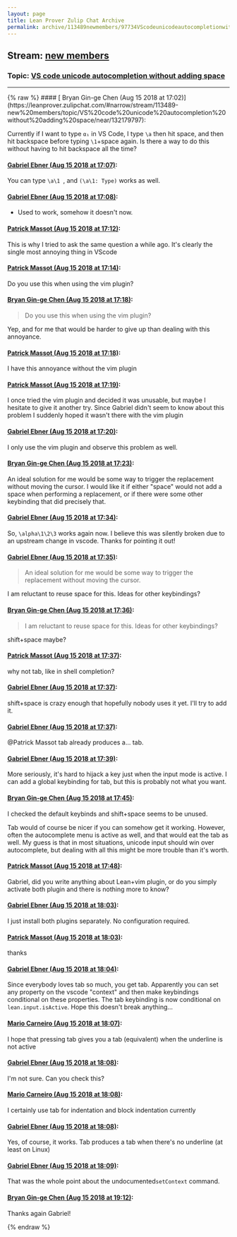 ```yaml
---
layout: page
title: Lean Prover Zulip Chat Archive 
permalink: archive/113489newmembers/97734VScodeunicodeautocompletionwithoutaddingspace.html
---
```


## Stream: [new members](https://leanprover-community.github.io/archive/113489newmembers/index.html)
### Topic: [VS code unicode autocompletion without adding space](https://leanprover-community.github.io/archive/113489newmembers/97734VScodeunicodeautocompletionwithoutaddingspace.html)

---

<base href="https://leanprover.zulipchat.com">
{% raw %}
#### [ Bryan Gin-ge Chen (Aug 15 2018 at 17:02)](https://leanprover.zulipchat.com/#narrow/stream/113489-new%20members/topic/VS%20code%20unicode%20autocompletion%20without%20adding%20space/near/132179797):
<p>Currently if I want to type <code>α₁</code> in VS Code, I type <code>\a</code> then hit space, and then hit backspace before typing <code>\1</code>+space again. Is there a way to do this without having to hit backspace all the time?</p>

#### [ Gabriel Ebner (Aug 15 2018 at 17:07)](https://leanprover.zulipchat.com/#narrow/stream/113489-new%20members/topic/VS%20code%20unicode%20autocompletion%20without%20adding%20space/near/132180057):
<p>You can type <code>\a\1 </code>, and <code>(\a\1: Type)</code> works as well.</p>

#### [ Gabriel Ebner (Aug 15 2018 at 17:08)](https://leanprover.zulipchat.com/#narrow/stream/113489-new%20members/topic/VS%20code%20unicode%20autocompletion%20without%20adding%20space/near/132180112):
<ul>
<li>Used to work, somehow it doesn't now.</li>
</ul>

#### [ Patrick Massot (Aug 15 2018 at 17:12)](https://leanprover.zulipchat.com/#narrow/stream/113489-new%20members/topic/VS%20code%20unicode%20autocompletion%20without%20adding%20space/near/132180357):
<p>This is why I tried to ask the same question a while ago. It's clearly the single most annoying thing in VScode</p>

#### [ Patrick Massot (Aug 15 2018 at 17:14)](https://leanprover.zulipchat.com/#narrow/stream/113489-new%20members/topic/VS%20code%20unicode%20autocompletion%20without%20adding%20space/near/132180446):
<p>Do you use this when using the vim plugin?</p>

#### [ Bryan Gin-ge Chen (Aug 15 2018 at 17:18)](https://leanprover.zulipchat.com/#narrow/stream/113489-new%20members/topic/VS%20code%20unicode%20autocompletion%20without%20adding%20space/near/132180667):
<blockquote>
<p>Do you use this when using the vim plugin?</p>
</blockquote>
<p>Yep, and for me that would be harder to give up than dealing with this annoyance.</p>

#### [ Patrick Massot (Aug 15 2018 at 17:18)](https://leanprover.zulipchat.com/#narrow/stream/113489-new%20members/topic/VS%20code%20unicode%20autocompletion%20without%20adding%20space/near/132180678):
<p>I have this annoyance without the vim plugin</p>

#### [ Patrick Massot (Aug 15 2018 at 17:19)](https://leanprover.zulipchat.com/#narrow/stream/113489-new%20members/topic/VS%20code%20unicode%20autocompletion%20without%20adding%20space/near/132180709):
<p>I once tried the vim plugin and decided it was unusable, but maybe I hesitate to give it another try. Since Gabriel didn't seem to know about this problem I suddenly hoped it wasn't there with the vim plugin</p>

#### [ Gabriel Ebner (Aug 15 2018 at 17:20)](https://leanprover.zulipchat.com/#narrow/stream/113489-new%20members/topic/VS%20code%20unicode%20autocompletion%20without%20adding%20space/near/132180771):
<p>I only use the vim plugin and observe this problem as well.</p>

#### [ Bryan Gin-ge Chen (Aug 15 2018 at 17:23)](https://leanprover.zulipchat.com/#narrow/stream/113489-new%20members/topic/VS%20code%20unicode%20autocompletion%20without%20adding%20space/near/132180923):
<p>An ideal solution for me would be some way to trigger the replacement without moving the cursor. I would like it if either "space" would not add a space when performing a replacement, or if there were some other keybinding that did precisely that.</p>

#### [ Gabriel Ebner (Aug 15 2018 at 17:34)](https://leanprover.zulipchat.com/#narrow/stream/113489-new%20members/topic/VS%20code%20unicode%20autocompletion%20without%20adding%20space/near/132181558):
<p>So, <code>\alpha\1\2\3</code> works again now.  I believe this was silently broken due to an upstream change in vscode.  Thanks for pointing it out!</p>

#### [ Gabriel Ebner (Aug 15 2018 at 17:35)](https://leanprover.zulipchat.com/#narrow/stream/113489-new%20members/topic/VS%20code%20unicode%20autocompletion%20without%20adding%20space/near/132181588):
<blockquote>
<p>An ideal solution for me would be some way to trigger the replacement without moving the cursor.</p>
</blockquote>
<p>I am reluctant to reuse space for this.  Ideas for other keybindings?</p>

#### [ Bryan Gin-ge Chen (Aug 15 2018 at 17:36)](https://leanprover.zulipchat.com/#narrow/stream/113489-new%20members/topic/VS%20code%20unicode%20autocompletion%20without%20adding%20space/near/132181669):
<blockquote>
<p>I am reluctant to reuse space for this.  Ideas for other keybindings?</p>
</blockquote>
<p>shift+space maybe?</p>

#### [ Patrick Massot (Aug 15 2018 at 17:37)](https://leanprover.zulipchat.com/#narrow/stream/113489-new%20members/topic/VS%20code%20unicode%20autocompletion%20without%20adding%20space/near/132181736):
<p>why not tab, like in shell completion?</p>

#### [ Gabriel Ebner (Aug 15 2018 at 17:37)](https://leanprover.zulipchat.com/#narrow/stream/113489-new%20members/topic/VS%20code%20unicode%20autocompletion%20without%20adding%20space/near/132181741):
<p>shift+space is crazy enough that hopefully nobody uses it yet. I'll try to add it.</p>

#### [ Gabriel Ebner (Aug 15 2018 at 17:37)](https://leanprover.zulipchat.com/#narrow/stream/113489-new%20members/topic/VS%20code%20unicode%20autocompletion%20without%20adding%20space/near/132181753):
<p><span class="user-mention" data-user-id="110031">@Patrick Massot</span> tab already produces a... tab.</p>

#### [ Gabriel Ebner (Aug 15 2018 at 17:39)](https://leanprover.zulipchat.com/#narrow/stream/113489-new%20members/topic/VS%20code%20unicode%20autocompletion%20without%20adding%20space/near/132181835):
<p>More seriously, it's hard to hijack a key just when the input mode is active.  I can add a global keybinding for tab, but this is probably not what you want.</p>

#### [ Bryan Gin-ge Chen (Aug 15 2018 at 17:45)](https://leanprover.zulipchat.com/#narrow/stream/113489-new%20members/topic/VS%20code%20unicode%20autocompletion%20without%20adding%20space/near/132182138):
<p>I checked the default keybinds and shift+space seems to be unused. </p>
<p>Tab would of course be nicer if you can somehow get it working. However, often the autocomplete menu is active as well, and that would eat the tab as well.  My guess is that in most situations, unicode input should win over autocomplete, but dealing with all this might be more trouble than it's worth.</p>

#### [ Patrick Massot (Aug 15 2018 at 17:48)](https://leanprover.zulipchat.com/#narrow/stream/113489-new%20members/topic/VS%20code%20unicode%20autocompletion%20without%20adding%20space/near/132182306):
<p>Gabriel, did you write anything about Lean+vim plugin, or do you simply activate both plugin and there is nothing more to know?</p>

#### [ Gabriel Ebner (Aug 15 2018 at 18:03)](https://leanprover.zulipchat.com/#narrow/stream/113489-new%20members/topic/VS%20code%20unicode%20autocompletion%20without%20adding%20space/near/132183068):
<p>I just install both plugins separately.  No configuration required.</p>

#### [ Patrick Massot (Aug 15 2018 at 18:03)](https://leanprover.zulipchat.com/#narrow/stream/113489-new%20members/topic/VS%20code%20unicode%20autocompletion%20without%20adding%20space/near/132183084):
<p>thanks</p>

#### [ Gabriel Ebner (Aug 15 2018 at 18:04)](https://leanprover.zulipchat.com/#narrow/stream/113489-new%20members/topic/VS%20code%20unicode%20autocompletion%20without%20adding%20space/near/132183178):
<p>Since everybody loves tab so much, you get tab.  Apparently you can set any property on the vscode "context" and then make keybindings conditional on these properties.  The tab keybinding is now conditional on <code>lean.input.isActive</code>.  Hope this doesn't break anything...</p>

#### [ Mario Carneiro (Aug 15 2018 at 18:07)](https://leanprover.zulipchat.com/#narrow/stream/113489-new%20members/topic/VS%20code%20unicode%20autocompletion%20without%20adding%20space/near/132183317):
<p>I hope that pressing tab gives you a tab (equivalent) when the underline is not active</p>

#### [ Gabriel Ebner (Aug 15 2018 at 18:08)](https://leanprover.zulipchat.com/#narrow/stream/113489-new%20members/topic/VS%20code%20unicode%20autocompletion%20without%20adding%20space/near/132183369):
<p>I'm not sure.  Can you check this?</p>

#### [ Mario Carneiro (Aug 15 2018 at 18:08)](https://leanprover.zulipchat.com/#narrow/stream/113489-new%20members/topic/VS%20code%20unicode%20autocompletion%20without%20adding%20space/near/132183375):
<p>I certainly use tab for indentation and block indentation currently</p>

#### [ Gabriel Ebner (Aug 15 2018 at 18:08)](https://leanprover.zulipchat.com/#narrow/stream/113489-new%20members/topic/VS%20code%20unicode%20autocompletion%20without%20adding%20space/near/132183387):
<p>Yes, of course, it works.  Tab produces a tab when there's no underline (at least on Linux)</p>

#### [ Gabriel Ebner (Aug 15 2018 at 18:09)](https://leanprover.zulipchat.com/#narrow/stream/113489-new%20members/topic/VS%20code%20unicode%20autocompletion%20without%20adding%20space/near/132183416):
<p>That was the whole point about the undocumented<code>setContext</code> command.</p>

#### [ Bryan Gin-ge Chen (Aug 15 2018 at 19:12)](https://leanprover.zulipchat.com/#narrow/stream/113489-new%20members/topic/VS%20code%20unicode%20autocompletion%20without%20adding%20space/near/132186642):
<p>Thanks again Gabriel!</p>


{% endraw %}
